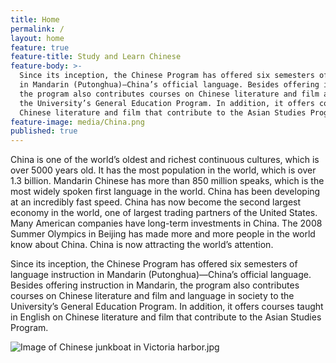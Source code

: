 ```yaml
---
title: Home
permalink: /
layout: home
feature: true
feature-title: Study and Learn Chinese
feature-body: >-
  Since its inception, the Chinese Program has offered six semesters of language instruction
  in Mandarin (Putonghua)—China’s official language. Besides offering instruction in Mandarin, 
  the program also contributes courses on Chinese literature and film and language in society to
  the University’s General Education Program. In addition, it offers courses taught in English on 
  Chinese literature and film that contribute to the Asian Studies Program.
feature-image: media/China.png
published: true
---
```


China is one of the world’s oldest and richest continuous cultures, which is over 5000 years old. It has the most population in the world, which is over 1.3 billion. Mandarin Chinese has more than 850 million speaks, which is the most widely spoken first language in the world. China has been developing at an incredibly fast speed. China has now become the second largest economy in the world, one of largest trading partners of the United States. Many American companies have long-term investments in China. The 2008 Summer Olympics in Beijing has made more and more people in the world know about China. China is now attracting the world’s attention.

Since its inception, the Chinese Program has offered six semesters of language instruction in Mandarin (Putonghua)—China’s official language. Besides offering instruction in Mandarin, the program also contributes courses on Chinese literature and film and language in society to the University’s General Education Program. In addition, it offers courses taught in English on Chinese literature and film that contribute to the Asian Studies Program.

![Image of Chinese junkboat in Victoria harbor.jpg]({{site.baseurl}}/media/boat.jpg "Chinese junkboat in Victoria harbor")
